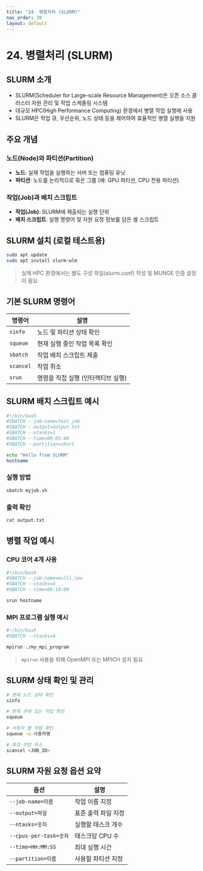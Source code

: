 ```yaml
---
title: "24. 병렬처리 (SLURM)"
nav_order: 30
layout: default
---
```


# 24. 병렬처리 (SLURM)

## SLURM 소개

- SLURM(Scheduler for Large-scale Resource Management)은 오픈 소스 클러스터 자원 관리 및 작업 스케줄링 시스템
- 대규모 HPC(High Performance Computing) 환경에서 병렬 작업 실행에 사용
- SLURM은 작업 큐, 우선순위, 노드 상태 등을 제어하여 효율적인 병렬 실행을 지원

## 주요 개념

### 노드(Node)와 파티션(Partition)

- **노드**: 실제 작업을 실행하는 서버 또는 컴퓨팅 유닛
- **파티션**: 노드를 논리적으로 묶은 그룹 (예: GPU 파티션, CPU 전용 파티션)

### 작업(Job)과 배치 스크립트

- **작업(Job)**: SLURM에 제출되는 실행 단위
- **배치 스크립트**: 실행 명령어 및 자원 요청 정보를 담은 셸 스크립트

## SLURM 설치 (로컬 테스트용)

```bash
sudo apt update
sudo apt install slurm-wlm
````

> 실제 HPC 환경에서는 별도 구성 파일(slurm.conf) 작성 및 MUNGE 인증 설정이 필요

## 기본 SLURM 명령어

| 명령어       | 설명                   |
| --------- | -------------------- |
| `sinfo`   | 노드 및 파티션 상태 확인       |
| `squeue`  | 현재 실행 중인 작업 목록 확인    |
| `sbatch`  | 작업 배치 스크립트 제출        |
| `scancel` | 작업 취소                |
| `srun`    | 명령을 직접 실행 (인터랙티브 실행) |

## SLURM 배치 스크립트 예시

```bash
#!/bin/bash
#SBATCH --job-name=test_job
#SBATCH --output=output.txt
#SBATCH --ntasks=1
#SBATCH --time=00:05:00
#SBATCH --partition=short

echo "Hello from SLURM"
hostname
```

### 실행 방법

```bash
sbatch myjob.sh
```

### 출력 확인

```bash
cat output.txt
```

## 병렬 작업 예시

### CPU 코어 4개 사용

```bash
#!/bin/bash
#SBATCH --job-name=multi_cpu
#SBATCH --ntasks=4
#SBATCH --time=00:10:00

srun hostname
```

### MPI 프로그램 실행 예시

```bash
#!/bin/bash
#SBATCH --ntasks=4

mpirun ./my_mpi_program
```

> `mpirun` 사용을 위해 OpenMPI 또는 MPICH 설치 필요

## SLURM 상태 확인 및 관리

```bash
# 현재 노드 상태 확인
sinfo

# 현재 큐에 있는 작업 확인
squeue

# 사용자 별 작업 확인
squeue -u 사용자명

# 특정 작업 취소
scancel <JOB_ID>
```

## SLURM 자원 요청 옵션 요약

| 옵션                   | 설명          |
| -------------------- | ----------- |
| `--job-name=이름`      | 작업 이름 지정    |
| `--output=파일`        | 표준 출력 파일 지정 |
| `--ntasks=숫자`        | 실행할 태스크 개수  |
| `--cpus-per-task=숫자` | 태스크당 CPU 수  |
| `--time=HH:MM:SS`    | 최대 실행 시간    |
| `--partition=이름`     | 사용할 파티션 지정  |
